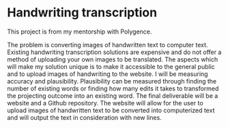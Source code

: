 # Handwriting transcription

This project is from my mentorship with Polygence. 

The problem is converting images of handwritten text to computer text. Existing handwriting transcription solutions are expensive and do not offer a method of uploading your own images to be translated. The aspects which will make my solution unique is to make it accessible to the general public and to upload images of handwriting to the website. I will be measuring accuracy and plausibility. Plausibility can be measured through finding the number of existing words or finding how many edits it takes to transformed the projecting outcome into an existing word. The final deliverable will be a website and a Github repository. The website will allow for the user to upload images of handwritten text to be converted into computerized text and will output the text in consideration with new lines.
